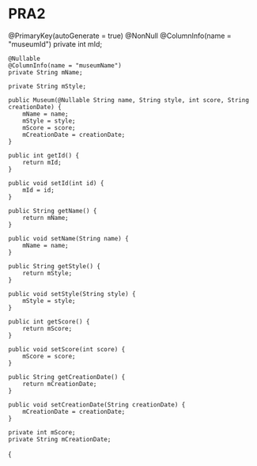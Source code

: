 # PRA2

@PrimaryKey(autoGenerate = true)
    @NonNull
    @ColumnInfo(name = "museumId")
    private int mId;

    @Nullable
    @ColumnInfo(name = "museumName")
    private String mName;

    private String mStyle;

    public Museum(@Nullable String name, String style, int score, String creationDate) {
        mName = name;
        mStyle = style;
        mScore = score;
        mCreationDate = creationDate;
    }

    public int getId() {
        return mId;
    }

    public void setId(int id) {
        mId = id;
    }

    public String getName() {
        return mName;
    }

    public void setName(String name) {
        mName = name;
    }

    public String getStyle() {
        return mStyle;
    }

    public void setStyle(String style) {
        mStyle = style;
    }

    public int getScore() {
        return mScore;
    }

    public void setScore(int score) {
        mScore = score;
    }

    public String getCreationDate() {
        return mCreationDate;
    }

    public void setCreationDate(String creationDate) {
        mCreationDate = creationDate;
    }

    private int mScore;
    private String mCreationDate;
{
